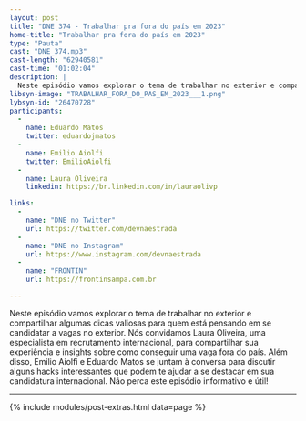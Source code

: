 ```yaml
---
layout: post
title: "DNE 374 - Trabalhar pra fora do país em 2023"
home-title: "Trabalhar pra fora do país em 2023"
type: "Pauta"
cast: "DNE_374.mp3"
cast-length: "62940581"
cast-time: "01:02:04"
description: | 
  Neste episódio vamos explorar o tema de trabalhar no exterior e compartilhar algumas dicas valiosas para quem está pensando em se candidatar a vagas no exterior. Nós convidamos Laura Oliveira, uma especialista em recrutamento internacional, para compartilhar sua experiência e insights sobre como conseguir uma vaga fora do país. Além disso, Emilio Aiolfi e Eduardo Matos se juntam à conversa para discutir alguns hacks interessantes que podem te ajudar a se destacar em sua candidatura internacional. Não perca este episódio informativo e útil!
libsyn-image: "TRABALHAR_FORA_DO_PAS_EM_2023___1.png"
lybsyn-id: "26470728"
participants:
  -
    name: Eduardo Matos
    twitter: eduardojmatos
  -
    name: Emilio Aiolfi
    twitter: EmilioAiolfi
  -
    name: Laura Oliveira
    linkedin: https://br.linkedin.com/in/lauraolivp

links:
  -
    name: "DNE no Twitter"
    url: https://twitter.com/devnaestrada
  -
    name: "DNE no Instagram"
    url: https://www.instagram.com/devnaestrada
  -
    name: "FRONTIN"
    url: https://frontinsampa.com.br

---
```


Neste episódio vamos explorar o tema de trabalhar no exterior e compartilhar algumas dicas valiosas para quem está pensando em se candidatar a vagas no exterior. Nós convidamos Laura Oliveira, uma especialista em recrutamento internacional, para compartilhar sua experiência e insights sobre como conseguir uma vaga fora do país. Além disso, Emilio Aiolfi e Eduardo Matos se juntam à conversa para discutir alguns hacks interessantes que podem te ajudar a se destacar em sua candidatura internacional. Não perca este episódio informativo e útil!

---

{% include modules/post-extras.html data=page %}
